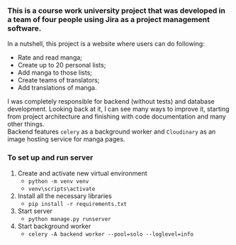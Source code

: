 ### This is a course work university project that was developed in a team of four people using Jira as a project management software.

In a nutshell, this project is a website where users can do following:

- Rate and read manga;
- Create up to 20 personal lists;
- Add manga to those lists;
- Create teams of translators;
- Add translations of manga.

I was completely responsible for backend (without tests) and database development. 
Looking back at it, I can see many ways to improve it, 
starting from project architecture and finishing with code documentation and many other things.\
Backend features `celery` as a background worker and `Cloudinary` as an image hosting service for manga pages.

### To set up and run server

1. Create and activate new virtual environment
   - `python -m venv venv`
   - `venv\scripts\activate`
1. Install all the necessary libraries
   - `pip install -r requirements.txt`
1. Start server
   - `python manage.py runserver`
1. Start background worker
   - `celery -A backend worker --pool=solo --loglevel=info`